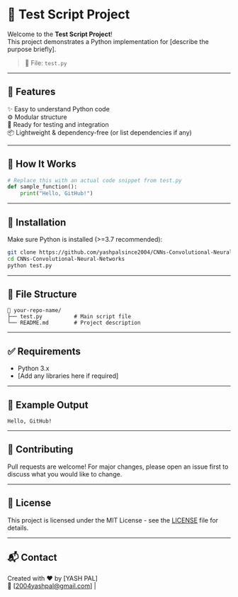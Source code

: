 
# 🚀 Test Script Project

Welcome to the **Test Script Project**!  
This project demonstrates a Python implementation for [describe the purpose briefly].

> 📁 File: `test.py`

---

## 📌 Features

✨ Easy to understand Python code  
⚙️ Modular structure  
🧪 Ready for testing and integration  
📦 Lightweight & dependency-free (or list dependencies if any)

---

## 🧠 How It Works

```python
# Replace this with an actual code snippet from test.py
def sample_function():
    print("Hello, GitHub!")
```

---

## 🔧 Installation

Make sure Python is installed (>=3.7 recommended):

```bash
git clone https://github.com/yashpalsince2004/CNNs-Convolutional-Neural-Networks-.git
cd CNNs-Convolutional-Neural-Networks
python test.py
```

---

## 📂 File Structure

```
📁 your-repo-name/
├── test.py          # Main script file
└── README.md        # Project description
```

---

## ✅ Requirements

- Python 3.x
- [Add any libraries here if required]

---

## 🧪 Example Output

```
Hello, GitHub!
```

---

## 🤝 Contributing

Pull requests are welcome! For major changes, please open an issue first to discuss what you would like to change.

---

## 📃 License

This project is licensed under the MIT License - see the [LICENSE](LICENSE) file for details.

---

## 📬 Contact

Created with ❤️ by [YASH PAL]  
🔗 [2004yashpal@gmail.com] | 
